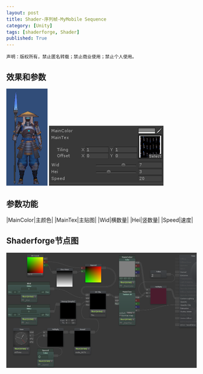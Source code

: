 ```yaml
---
layout: post
title: Shader-序列帧-MyMobile Sequence
category: [Unity]
tags: [shaderforge, Shader]
published: True
---
```



`声明：版权所有，禁止匿名转载；禁止商业使用；禁止个人使用。`


## 效果和参数 ##
<left>
	<img src="/public/img/Shader-序列帧/1.png">
	<img src="/public/img/Shader-序列帧/2.png">
	</left>

	
## 参数功能 ##

|MainColor|主颜色|
|MainTex|主贴图|
|Wid|横数量|
|Hei|竖数量|
|Speed|速度|


## Shaderforge节点图 ##
<left>
	<img src="/public/img/Shader-序列帧/节点图.png">
	</left>
